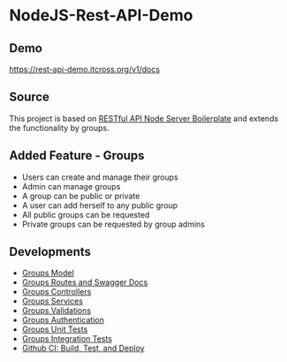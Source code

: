 # NodeJS-Rest-API-Demo

## Demo

https://rest-api-demo.itcross.org/v1/docs

## Source

This project is based on
[RESTful API Node Server Boilerplate](https://github.com/hagopj13/node-express-boilerplate) and extends the functionality by groups.

##  Added Feature - Groups

- Users can create and manage their groups
- Admin can manage groups
- A group can be public or private
- A user can add herself to any public group
- All public groups can be requested
- Private groups can be requested by group admins

## Developments

- [Groups Model](https://github.com/ArtuGit/NodeJS-Rest-API-Demo/blob/master/src/models/group.model.js)
- [Groups Routes and Swagger Docs](https://github.com/ArtuGit/NodeJS-Rest-API-Demo/blob/master/src/routes/v1/group.route.js)
- [Groups Controllers](https://github.com/ArtuGit/NodeJS-Rest-API-Demo/blob/master/src/controllers/group.controller.js)
- [Groups Services](https://github.com/ArtuGit/NodeJS-Rest-API-Demo/blob/master/src/services/group.service.js)
- [Groups Validations](https://github.com/ArtuGit/NodeJS-Rest-API-Demo/blob/master/src/validations/group.validation.js)
- [Groups Authentication](https://github.com/ArtuGit/NodeJS-Rest-API-Demo/blob/master/src/services/group.service.js#L13)
- [Groups Unit Tests](https://github.com/ArtuGit/NodeJS-Rest-API-Demo/tree/master/tests/unit)
- [Groups Integration Tests](https://github.com/ArtuGit/NodeJS-Rest-API-Demo/blob/master/tests/integration/group.test.js)
- [Github CI: Build, Test, and Deploy](https://github.com/ArtuGit/NodeJS-Rest-API-Demo/tree/master/.github/workflows)


